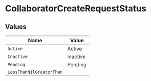 # CollaboratorCreateRequestStatus


## Values

| Name                     | Value                    |
| ------------------------ | ------------------------ |
| `Active`                 | Active                   |
| `Inactive`               | Inactive                 |
| `Pending`                | Pending                  |
| `LessThanNilGreaterThan` | <nil>                    |